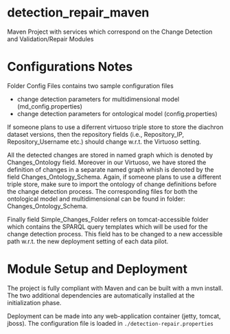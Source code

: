 detection_repair_maven
======================

Maven Project with services which correspond on the Change Detection and Validation/Repair Modules 

Configurations Notes
=====================
Folder Config Files contains two sample configuration files
 - change detection parameters for multidimensional model (md_config.properties)
 - change detection parameters for ontological model (config.properties)

If someone plans to use a diferrent virtuoso triple store to store the diachron dataset versions, then the repository fields (i.e., Repository_IP, Repository_Username etc.) should change w.r.t. the Virtuoso setting. 

All the detected changes are stored in named graph which is denoted by Changes_Ontology field. Moreover in our Virtuoso, we have stored the definition of changes in a separate named graph whish is denoted by the field Changes_Ontology_Schema. Again, if someone plans to use a different triple store, make sure to import the ontology of change definitions before the change detection process. The corresponding files for both the ontological model and multidimensional can be found in folder: Changes_Ontology_Schema.  

Finally field Simple_Changes_Folder refers on tomcat-accessible folder which contains the SPARQL query templates which will be used for the change detection process. This field has to be changed to a new accessible path w.r.t. the new deployment setting of each data pilot. 

Module Setup and Deployment
===========================
The project is fully compliant with Maven and can be built with a mvn install. The two additional dependencies are automatically installed at the initialization phase.

Deployment can be made into any web-application container (jetty, tomcat, jboss). The configuration file is loaded in ```./detection-repair.properties```
